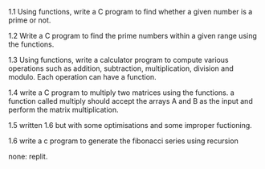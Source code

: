 1.1 Using functions, write a C program to find whether a given number is a prime or not.


1.2 Write a C program to find the prime numbers within a given range using the functions.

1.3 Using functions, write a calculator program to compute various operations such as addition, subtraction, multiplication, division and modulo.  Each operation can have a function.
   
1.4 write a C program to multiply two matrices using the functions. a function called multiply should accept the arrays A and B as the input and perform the matrix multiplication.

1.5 written 1.6 but with some optimisations and some improper fuctioning.

1.6 write a c program to generate the fibonacci series using recursion

none: replit.